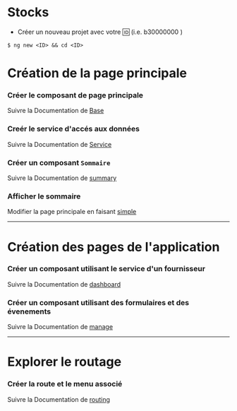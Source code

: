 # Stocks

* Créer un nouveau projet avec votre :id: (i.e. b30000000 )

 ``` 
 $ ng new <ID> && cd <ID>
 ```
# Création de la page principale

### Créer le composant de page principale

Suivre la Documentation de [Base](docs/base.md) 

### Creér le service d'accés aux données

Suivre la Documentation de [Service](docs/service.md) 

### Créer un composant `Sommaire`

Suivre la Documentation de [summary](docs/summary.md)

### Afficher le sommaire

Modifier la page principale en faisant [simple](docs/simple.md)

---

# Création des pages de l'application

### Créer un composant utilisant le service d'un fournisseur

Suivre la Documentation de [dashboard](docs/dashboard.md)

### Créer un composant utilisant des formulaires et des évenements

Suivre la Documentation de [manage](docs/manage.md)

---

# Explorer le routage

### Créer la route et le menu associé

Suivre la Documentation de [routing](docs/routing.md)

